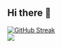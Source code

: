 ## Hi there 👋

[![GitHub Streak](https://streak-stats.demolab.com?user=Archemalit&theme=gruvbox)](https://git.io/streak-stats)  
![](http://github-profile-summary-cards.vercel.app/api/cards/stats?username=Archemalit&theme=gruvbox)

